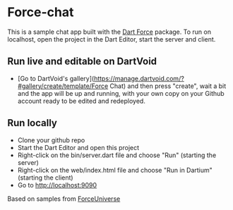 Force-chat
=======================

This is a sample chat app built with the [Dart Force](https://github.com/jorishermans/force) package. 
To run on localhost, open the project in the Dart Editor, start the server and 
client.

## Run live and editable on DartVoid
- [Go to DartVoid's gallery](https://manage.dartvoid.com/?#gallery/create/template/Force Chat) and then press "create", wait a bit and the app will be up and running, with your own copy on your Github account ready to be edited and redeployed.

## Run locally
- Clone your github repo
- Start the Dart Editor and open this project
- Right-click on the bin/server.dart file and choose "Run" (starting the server)
- Right-click on the web/index.html file and choose "Run in Dartium" (starting the client)
- Go to [http://localhost:9090](http://localhost:9090)

Based on samples from [ForceUniverse](https://github.com/ForceUniverse/)
